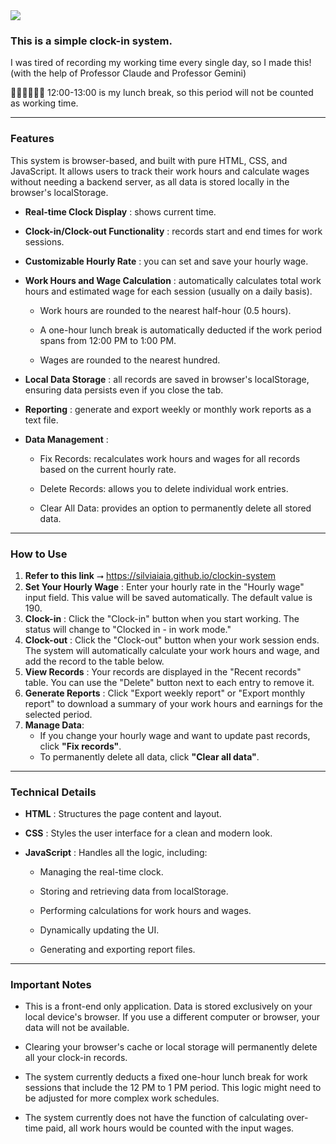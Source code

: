 <img src="https://capsule-render.vercel.app/api?type=soft&color=0:FFD9EC,100:FF79BC&height=100&section=header&text=Beep%20🤖&fontSize=40&fontAlignY=60&animation=blinking" />

### This is a simple clock-in system.

I was tired of recording my working time every single day, so I made this! 
(with the help of Professor Claude and Professor Gemini)

🥤🥗🍔🍗🍟🥓 12:00-13:00 is my lunch break, so this period will not be counted as working time.

---

### Features

This system is browser-based, and built with pure HTML, CSS, and JavaScript. It allows users to track their work hours and calculate wages without needing a backend server, as all data is stored locally in the browser's localStorage.

- **Real-time Clock Display** : shows current time.

- **Clock-in/Clock-out Functionality** : records start and end times for work sessions.

- **Customizable Hourly Rate** : you can set and save your hourly wage.

- **Work Hours and Wage Calculation** : automatically calculates total work hours and estimated wage for each session (usually on a daily basis).

  - Work hours are rounded to the nearest half-hour (0.5 hours).

  - A one-hour lunch break is automatically deducted if the work period spans from 12:00 PM to 1:00 PM.

  - Wages are rounded to the nearest hundred.

- **Local Data Storage** : all records are saved in browser's localStorage, ensuring data persists even if you close the tab.

- **Reporting** : generate and export weekly or monthly work reports as a text file.

- **Data Management** :

  - Fix Records: recalculates work hours and wages for all records based on the current hourly rate.

  - Delete Records: allows you to delete individual work entries.

  - Clear All Data: provides an option to permanently delete all stored data.
 
---

### How to Use

1.  **Refer to this link** ⭢ https://silviaiaia.github.io/clockin-system
2.  **Set Your Hourly Wage** : Enter your hourly rate in the "Hourly wage" input field. This value will be saved automatically. The default value is 190.
3.  **Clock-in** : Click the "Clock-in" button when you start working. The status will change to "Clocked in - in work mode."
4.  **Clock-out** : Click the "Clock-out" button when your work session ends. The system will automatically calculate your work hours and wage, and add the record to the table below.
5.  **View Records** : Your records are displayed in the "Recent records" table. You can use the "Delete" button next to each entry to remove it.
6.  **Generate Reports** : Click "Export weekly report" or "Export monthly report" to download a summary of your work hours and earnings for the selected period.
7.  **Manage Data**:
    - If you change your hourly wage and want to update past records, click **"Fix records"**.
    - To permanently delete all data, click **"Clear all data"**.

---

### Technical Details

- **HTML** : Structures the page content and layout.

- **CSS** : Styles the user interface for a clean and modern look.

- **JavaScript** : Handles all the logic, including:

  - Managing the real-time clock.

  - Storing and retrieving data from localStorage.

  - Performing calculations for work hours and wages.

  - Dynamically updating the UI.

  - Generating and exporting report files.
 
---

### Important Notes

- This is a front-end only application. Data is stored exclusively on your local device's browser. If you use a different computer or browser, your data will not be available.

- Clearing your browser's cache or local storage will permanently delete all your clock-in records.

- The system currently deducts a fixed one-hour lunch break for work sessions that include the 12 PM to 1 PM period. This logic might need to be adjusted for more complex work schedules.

- The system currently does not have the function of calculating over-time paid, all work hours would be counted with the input wages.

  




